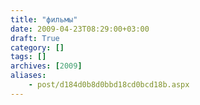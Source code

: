```yaml
---
title: "фильмы"
date: 2009-04-23T08:29:00+03:00
draft: True
category: []
tags: []
archives: [2009]
aliases:
    - post/d184d0b8d0bbd18cd0bcd18b.aspx
---
```



